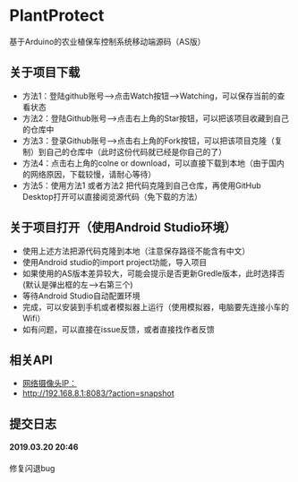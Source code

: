 # PlantProtect
基于Arduino的农业植保车控制系统移动端源码（AS版）

## 关于项目下载
- 方法1：登陆github账号-->点击Watch按钮-->Watching，可以保存当前的查看状态
- 方法2：登陆Github账号-->点击右上角的Star按钮，可以把该项目收藏到自己的仓库中
- 方法3：登录Github账号-->点击右上角的Fork按钮，可以把该项目克隆（复制）到自己的仓库中（此时这份代码就已经是你自己的了）
- 方法4：点击右上角的colne or download，可以直接下载到本地（由于国内的网络原因，下载较慢，请耐心等待）
- 方法5：使用方法1 或者方法2 把代码克隆到自己仓库，再使用GitHub Desktop打开可以直接阅览源代码（免下载的方法）

## 关于项目打开（使用Android Studio环境）
- 使用上述方法把源代码克隆到本地（注意保存路径不能含有中文）
- 使用Android studio的import project功能，导入项目
- 如果使用的AS版本差异较大，可能会提示是否更新Gredle版本，此时选择否(默认是弹出框的左-->右第三个)
- 等待Android Studio自动配置环境
- 完成，可以安装到手机或者模拟器上运行（使用模拟器，电脑要先连接小车的Wifi）
- 如有问题，可以直接在issue反馈，或者直接找作者反馈

## 相关API
- [网络摄像头IP：](http://192.168.8.1:8083/?action=snapshot)
- http://192.168.8.1:8083/?action=snapshot

## 提交日志
#### 2019.03.20 20:46
修复闪退bug
